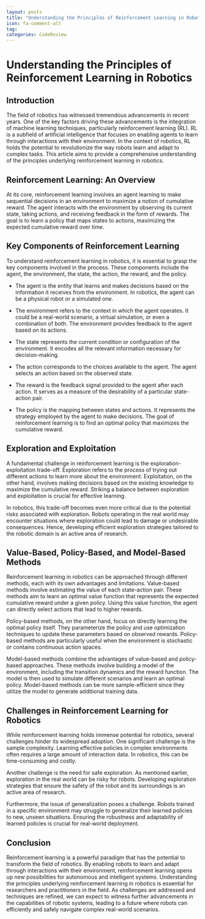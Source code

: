 ```yaml
---
layout: posts
title: "Understanding the Principles of Reinforcement Learning in Robotics"
icon: fa-comment-alt
tag:      
categories: CodeReview
---
```



# Understanding the Principles of Reinforcement Learning in Robotics

## Introduction

The field of robotics has witnessed tremendous advancements in recent years. One of the key factors driving these advancements is the integration of machine learning techniques, particularly reinforcement learning (RL). RL is a subfield of artificial intelligence that focuses on enabling agents to learn through interactions with their environment. In the context of robotics, RL holds the potential to revolutionize the way robots learn and adapt to complex tasks. This article aims to provide a comprehensive understanding of the principles underlying reinforcement learning in robotics.

## Reinforcement Learning: An Overview

At its core, reinforcement learning involves an agent learning to make sequential decisions in an environment to maximize a notion of cumulative reward. The agent interacts with the environment by observing its current state, taking actions, and receiving feedback in the form of rewards. The goal is to learn a policy that maps states to actions, maximizing the expected cumulative reward over time.

## Key Components of Reinforcement Learning

To understand reinforcement learning in robotics, it is essential to grasp the key components involved in the process. These components include the agent, the environment, the state, the action, the reward, and the policy.

- The agent is the entity that learns and makes decisions based on the information it receives from the environment. In robotics, the agent can be a physical robot or a simulated one.

- The environment refers to the context in which the agent operates. It could be a real-world scenario, a virtual simulation, or even a combination of both. The environment provides feedback to the agent based on its actions.

- The state represents the current condition or configuration of the environment. It encodes all the relevant information necessary for decision-making.

- The action corresponds to the choices available to the agent. The agent selects an action based on the observed state.

- The reward is the feedback signal provided to the agent after each action. It serves as a measure of the desirability of a particular state-action pair.

- The policy is the mapping between states and actions. It represents the strategy employed by the agent to make decisions. The goal of reinforcement learning is to find an optimal policy that maximizes the cumulative reward.

## Exploration and Exploitation

A fundamental challenge in reinforcement learning is the exploration-exploitation trade-off. Exploration refers to the process of trying out different actions to learn more about the environment. Exploitation, on the other hand, involves making decisions based on the existing knowledge to maximize the cumulative reward. Striking a balance between exploration and exploitation is crucial for effective learning.

In robotics, this trade-off becomes even more critical due to the potential risks associated with exploration. Robots operating in the real world may encounter situations where exploration could lead to damage or undesirable consequences. Hence, developing efficient exploration strategies tailored to the robotic domain is an active area of research.

## Value-Based, Policy-Based, and Model-Based Methods

Reinforcement learning in robotics can be approached through different methods, each with its own advantages and limitations. Value-based methods involve estimating the value of each state-action pair. These methods aim to learn an optimal value function that represents the expected cumulative reward under a given policy. Using this value function, the agent can directly select actions that lead to higher rewards.

Policy-based methods, on the other hand, focus on directly learning the optimal policy itself. They parameterize the policy and use optimization techniques to update these parameters based on observed rewards. Policy-based methods are particularly useful when the environment is stochastic or contains continuous action spaces.

Model-based methods combine the advantages of value-based and policy-based approaches. These methods involve building a model of the environment, including the transition dynamics and the reward function. The model is then used to simulate different scenarios and learn an optimal policy. Model-based methods can be more sample-efficient since they utilize the model to generate additional training data.

## Challenges in Reinforcement Learning for Robotics

While reinforcement learning holds immense potential for robotics, several challenges hinder its widespread adoption. One significant challenge is the sample complexity. Learning effective policies in complex environments often requires a large amount of interaction data. In robotics, this can be time-consuming and costly.

Another challenge is the need for safe exploration. As mentioned earlier, exploration in the real world can be risky for robots. Developing exploration strategies that ensure the safety of the robot and its surroundings is an active area of research.

Furthermore, the issue of generalization poses a challenge. Robots trained in a specific environment may struggle to generalize their learned policies to new, unseen situations. Ensuring the robustness and adaptability of learned policies is crucial for real-world deployment.

## Conclusion

Reinforcement learning is a powerful paradigm that has the potential to transform the field of robotics. By enabling robots to learn and adapt through interactions with their environment, reinforcement learning opens up new possibilities for autonomous and intelligent systems. Understanding the principles underlying reinforcement learning in robotics is essential for researchers and practitioners in the field. As challenges are addressed and techniques are refined, we can expect to witness further advancements in the capabilities of robotic systems, leading to a future where robots can efficiently and safely navigate complex real-world scenarios.